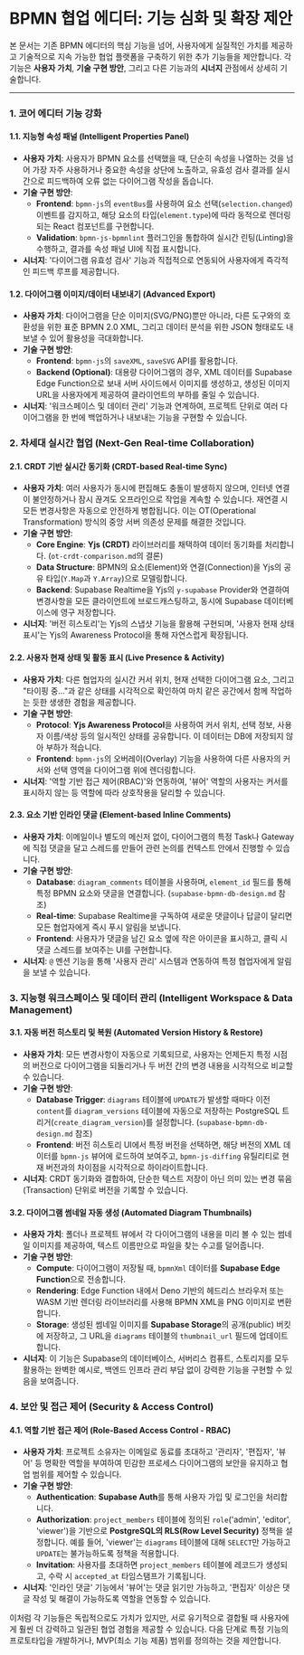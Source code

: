 # BPMN 협업 에디터: 기능 심화 및 확장 제안

본 문서는 기존 BPMN 에디터의 핵심 기능을 넘어, 사용자에게 실질적인 가치를 제공하고 기술적으로 지속 가능한 협업 플랫폼을 구축하기 위한 추가 기능들을 제안합니다. 각 기능은 **사용자 가치**, **기술 구현 방안**, 그리고 다른 기능과의 **시너지** 관점에서 상세히 기술합니다.

---

### 1. 코어 에디터 기능 강화

#### **1.1. 지능형 속성 패널 (Intelligent Properties Panel)**
- **사용자 가치**: 사용자가 BPMN 요소를 선택했을 때, 단순히 속성을 나열하는 것을 넘어 가장 자주 사용하거나 중요한 속성을 상단에 노출하고, 유효성 검사 결과를 실시간으로 피드백하여 오류 없는 다이어그램 작성을 돕습니다.
- **기술 구현 방안**:
    - **Frontend**: `bpmn-js`의 `eventBus`를 사용하여 요소 선택(`selection.changed`) 이벤트를 감지하고, 해당 요소의 타입(`element.type`)에 따라 동적으로 렌더링되는 React 컴포넌트를 구현합니다.
    - **Validation**: `bpmn-js-bpmnlint` 플러그인을 통합하여 실시간 린팅(Linting)을 수행하고, 결과를 속성 패널 UI에 직접 표시합니다.
- **시너지**: '다이어그램 유효성 검사' 기능과 직접적으로 연동되어 사용자에게 즉각적인 피드백 루프를 제공합니다.

#### **1.2. 다이어그램 이미지/데이터 내보내기 (Advanced Export)**
- **사용자 가치**: 다이어그램을 단순 이미지(SVG/PNG)뿐만 아니라, 다른 도구와의 호환성을 위한 표준 BPMN 2.0 XML, 그리고 데이터 분석을 위한 JSON 형태로도 내보낼 수 있어 활용성을 극대화합니다.
- **기술 구현 방안**:
    - **Frontend**: `bpmn-js`의 `saveXML`, `saveSVG` API를 활용합니다.
    - **Backend (Optional)**: 대용량 다이어그램의 경우, XML 데이터를 Supabase Edge Function으로 보내 서버 사이드에서 이미지를 생성하고, 생성된 이미지 URL을 사용자에게 제공하여 클라이언트의 부하를 줄일 수 있습니다.
- **시너지**: '워크스페이스 및 데이터 관리' 기능과 연계하여, 프로젝트 단위로 여러 다이어그램을 한 번에 백업하거나 내보내는 기능을 구현할 수 있습니다.
### 2. 차세대 실시간 협업 (Next-Gen Real-time Collaboration)

#### **2.1. CRDT 기반 실시간 동기화 (CRDT-based Real-time Sync)**
- **사용자 가치**: 여러 사용자가 동시에 편집해도 충돌이 발생하지 않으며, 인터넷 연결이 불안정하거나 잠시 끊겨도 오프라인으로 작업을 계속할 수 있습니다. 재연결 시 모든 변경사항은 자동으로 안전하게 병합됩니다. 이는 OT(Operational Transformation) 방식의 중앙 서버 의존성 문제를 해결한 것입니다.
- **기술 구현 방안**:
    - **Core Engine**: **Yjs (CRDT)** 라이브러리를 채택하여 데이터 동기화를 처리합니다. (`ot-crdt-comparison.md`의 결론)
    - **Data Structure**: BPMN의 요소(Element)와 연결(Connection)을 Yjs의 공유 타입(`Y.Map`과 `Y.Array`)으로 모델링합니다.
    - **Backend**: Supabase Realtime을 Yjs의 `y-supabase` Provider와 연결하여 변경사항을 모든 클라이언트에 브로드캐스팅하고, 동시에 Supabase 데이터베이스에 영구 저장합니다.
- **시너지**: '버전 히스토리'는 Yjs의 스냅샷 기능을 활용해 구현되며, '사용자 현재 상태 표시'는 Yjs의 Awareness Protocol을 통해 자연스럽게 확장됩니다.

#### **2.2. 사용자 현재 상태 및 활동 표시 (Live Presence & Activity)**
- **사용자 가치**: 다른 협업자의 실시간 커서 위치, 현재 선택한 다이어그램 요소, 그리고 "타이핑 중..."과 같은 상태를 시각적으로 확인하여 마치 같은 공간에서 함께 작업하는 듯한 생생한 경험을 제공합니다.
- **기술 구현 방안**:
    - **Protocol**: **Yjs Awareness Protocol**을 사용하여 커서 위치, 선택 정보, 사용자 이름/색상 등의 일시적인 상태를 공유합니다. 이 데이터는 DB에 저장되지 않아 부하가 적습니다.
    - **Frontend**: `bpmn-js`의 오버레이(Overlay) 기능을 사용하여 다른 사용자의 커서와 선택 영역을 다이어그램 위에 렌더링합니다.
- **시너지**: '역할 기반 접근 제어(RBAC)'와 연동하여, '뷰어' 역할의 사용자는 커서를 표시하지 않는 등 역할에 따라 상호작용을 달리할 수 있습니다.

#### **2.3. 요소 기반 인라인 댓글 (Element-based Inline Comments)**
- **사용자 가치**: 이메일이나 별도의 메신저 없이, 다이어그램의 특정 Task나 Gateway에 직접 댓글을 달고 스레드를 만들어 관련 논의를 컨텍스트 안에서 진행할 수 있습니다.
- **기술 구현 방안**:
    - **Database**: `diagram_comments` 테이블을 사용하며, `element_id` 필드를 통해 특정 BPMN 요소와 댓글을 연결합니다. (`supabase-bpmn-db-design.md` 참조)
    - **Real-time**: Supabase Realtime을 구독하여 새로운 댓글이나 답글이 달리면 모든 협업자에게 즉시 푸시 알림을 보냅니다.
    - **Frontend**: 사용자가 댓글을 남긴 요소 옆에 작은 아이콘을 표시하고, 클릭 시 댓글 스레드를 보여주는 UI를 구현합니다.
- **시너지**: `@` 멘션 기능을 통해 '사용자 관리' 시스템과 연동하여 특정 협업자에게 알림을 보낼 수 있습니다.
### 3. 지능형 워크스페이스 및 데이터 관리 (Intelligent Workspace & Data Management)

#### **3.1. 자동 버전 히스토리 및 복원 (Automated Version History & Restore)**
- **사용자 가치**: 모든 변경사항이 자동으로 기록되므로, 사용자는 언제든지 특정 시점의 버전으로 다이어그램을 되돌리거나 두 버전 간의 변경 내용을 시각적으로 비교할 수 있습니다.
- **기술 구현 방안**:
    - **Database Trigger**: `diagrams` 테이블에 `UPDATE`가 발생할 때마다 이전 `content`를 `diagram_versions` 테이블에 자동으로 저장하는 PostgreSQL 트리거(`create_diagram_version`)를 설정합니다. (`supabase-bpmn-db-design.md` 참조)
    - **Frontend**: 버전 히스토리 UI에서 특정 버전을 선택하면, 해당 버전의 XML 데이터를 `bpmn-js` 뷰어에 로드하여 보여주고, `bpmn-js-diffing` 유틸리티로 현재 버전과의 차이점을 시각적으로 하이라이트합니다.
- **시너지**: CRDT 동기화와 결합하여, 단순한 텍스트 저장이 아닌 의미 있는 변경 묶음(Transaction) 단위로 버전을 기록할 수 있습니다.

#### **3.2. 다이어그램 썸네일 자동 생성 (Automated Diagram Thumbnails)**
- **사용자 가치**: 폴더나 프로젝트 뷰에서 각 다이어그램의 내용을 미리 볼 수 있는 썸네일 이미지를 제공하여, 텍스트 이름만으로 파일을 찾는 수고를 덜어줍니다.
- **기술 구현 방안**:
    - **Compute**: 다이어그램이 저장될 때, `bpmnXml` 데이터를 **Supabase Edge Function**으로 전송합니다.
    - **Rendering**: Edge Function 내에서 Deno 기반의 헤드리스 브라우저 또는 WASM 기반 렌더링 라이브러리를 사용해 BPMN XML을 PNG 이미지로 변환합니다.
    - **Storage**: 생성된 썸네일 이미지를 **Supabase Storage**의 공개(public) 버킷에 저장하고, 그 URL을 `diagrams` 테이블의 `thumbnail_url` 필드에 업데이트합니다.
- **시너지**: 이 기능은 Supabase의 데이터베이스, 서버리스 컴퓨트, 스토리지를 모두 활용하는 완벽한 예시로, 백엔드 인프라 관리 부담 없이 강력한 기능을 구현할 수 있음을 보여줍니다.
### 4. 보안 및 접근 제어 (Security & Access Control)

#### **4.1. 역할 기반 접근 제어 (Role-Based Access Control - RBAC)**
- **사용자 가치**: 프로젝트 소유자는 이메일로 동료를 초대하고 '관리자', '편집자', '뷰어' 등 명확한 역할을 부여하여 민감한 프로세스 다이어그램의 보안을 유지하고 협업 범위를 제어할 수 있습니다.
- **기술 구현 방안**:
    - **Authentication**: **Supabase Auth**를 통해 사용자 가입 및 로그인을 처리합니다.
    - **Authorization**: `project_members` 테이블에 정의된 `role`('admin', 'editor', 'viewer')을 기반으로 **PostgreSQL의 RLS(Row Level Security)** 정책을 설정합니다. 예를 들어, 'viewer'는 `diagrams` 테이블에 대해 `SELECT`만 가능하고 `UPDATE`는 불가능하도록 정책을 적용합니다.
    - **Invitation**: 사용자를 초대하면 `project_members` 테이블에 레코드가 생성되고, 수락 시 `accepted_at` 타임스탬프가 기록됩니다.
- **시너지**: '인라인 댓글' 기능에서 '뷰어'는 댓글 읽기만 가능하고, '편집자' 이상은 댓글 작성 및 해결이 가능하도록 역할을 연동할 수 있습니다.

이처럼 각 기능들은 독립적으로도 가치가 있지만, 서로 유기적으로 결합될 때 사용자에게 훨씬 더 강력하고 일관된 협업 경험을 제공할 수 있습니다. 다음 단계로 특정 기능의 프로토타입을 개발하거나, MVP(최소 기능 제품) 범위를 정의하는 것을 제안합니다.
